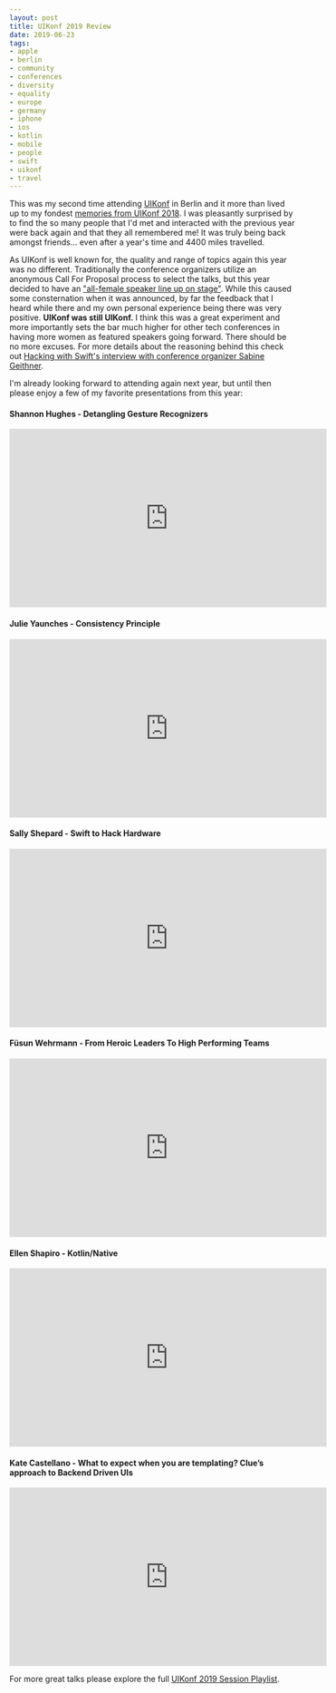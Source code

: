 ```yaml
---
layout: post
title: UIKonf 2019 Review
date: 2019-06-23
tags:
- apple
- berlin
- community
- conferences
- diversity
- equality
- europe
- germany
- iphone
- ios
- kotlin
- mobile
- people
- swift
- uikonf
- travel
---
```


<!--excerpt.start-->
This was my second time attending [UIKonf](http://uikonf.com) in Berlin and it more than lived up to my fondest [memories from UIKonf 2018](/2018/05/24/uikonf.html).  I was pleasantly surprised by to find the so many people that I'd met and interacted with the previous year were back again and that they all remembered me!  It was truly being back amongst friends... even after a year's time and 4400 miles travelled.
<!--excerpt.end-->

As UIKonf is well known for, the quality and range of topics again this year was no different.  Traditionally the conference organizers utilize an anonymous Call For Proposal process to select the talks, but this year decided to have an ["all-female speaker line up on stage"](http://uikonf.com/2019/01/29/all-female-speaker-lineup.html).  While this caused some consternation when it was announced, by far the feedback that I heard while there and my own personal experience being there was very positive.  **UIKonf was still UIKonf.**  I think this was a great experiment and more importantly sets the bar much higher for other tech conferences in having more women as featured speakers going forward.  There should be no more excuses.  For more details about the reasoning behind this check out [Hacking with Swift's interview with conference organizer Sabine Geithner](https://www.hackingwithswift.com/articles/174/uikonf-goes-all-female-for-2019-speakers).

I'm already looking forward to attending again next year, but until then please enjoy a few of my favorite presentations from this year:

#### Shannon Hughes - Detangling Gesture Recognizers

<iframe width="560" height="315" src="https://www.youtube-nocookie.com/embed/yw1AVD_0_w8" frameborder="0" allow="accelerometer; autoplay; encrypted-media; gyroscope; picture-in-picture" allowfullscreen></iframe>


#### Julie Yaunches - Consistency Principle

<iframe width="560" height="315" src="https://www.youtube-nocookie.com/embed/3HoCsq6ijWY" frameborder="0" allow="accelerometer; autoplay; encrypted-media; gyroscope; picture-in-picture" allowfullscreen></iframe>

#### Sally Shepard - Swift to Hack Hardware

<iframe width="560" height="315" src="https://www.youtube-nocookie.com/embed/_LlNHWl7fqY" frameborder="0" allow="accelerometer; autoplay; encrypted-media; gyroscope; picture-in-picture" allowfullscreen></iframe>


#### Füsun Wehrmann - From Heroic Leaders To High Performing Teams

<iframe width="560" height="315" src="https://www.youtube-nocookie.com/embed/2KsbaibzB04" frameborder="0" allow="accelerometer; autoplay; encrypted-media; gyroscope; picture-in-picture" allowfullscreen></iframe>


#### Ellen Shapiro - Kotlin/Native

<iframe width="560" height="315" src="https://www.youtube-nocookie.com/embed/dMm6zyW2i9I" frameborder="0" allow="accelerometer; autoplay; encrypted-media; gyroscope; picture-in-picture" allowfullscreen></iframe>


#### Kate Castellano - What to expect when you are templating? Clue’s approach to Backend Driven UIs

<iframe width="560" height="315" src="https://www.youtube-nocookie.com/embed/_Dom_Fn87C0" frameborder="0" allow="accelerometer; autoplay; encrypted-media; gyroscope; picture-in-picture" allowfullscreen></iframe>


For more great talks please explore the full [UIKonf 2019 Session Playlist](https://www.youtube.com/playlist?list=PLdr22uU_wISr-FYeKblv3LMe_kHFzRFBw).
